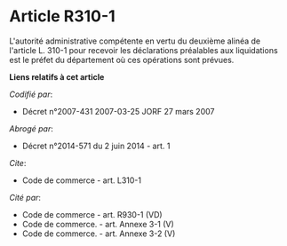 # Article R310-1

L'autorité administrative compétente en vertu du deuxième alinéa de l'article L. 310-1 pour recevoir les déclarations
préalables aux liquidations est le préfet du département où ces opérations sont prévues.

**Liens relatifs à cet article**

_Codifié par_:

  - Décret n°2007-431 2007-03-25 JORF 27 mars 2007

_Abrogé par_:

  - Décret n°2014-571 du 2 juin 2014 - art. 1

_Cite_:

  - Code de commerce - art. L310-1

_Cité par_:

  - Code de commerce - art. R930-1 (VD)
  - Code de commerce. - art. Annexe 3-1 (V)
  - Code de commerce. - art. Annexe 3-2 (V)
